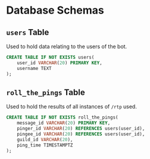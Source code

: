 # Database Schemas

## `users` Table
Used to hold data relating to the users of the bot.

```sql
CREATE TABLE IF NOT EXISTS users(
    user_id VARCHAR(20) PRIMARY KEY,
    username TEXT
);
```


## `roll_the_pings` Table
Used to hold the results of all instances of `/rtp` used.

```sql
CREATE TABLE IF NOT EXISTS roll_the_pings(
    message_id VARCHAR(20) PRIMARY KEY,
    pinger_id VARCHAR(20) REFERENCES users(user_id),
    pingee_id VARCHAR(20) REFERENCES users(user_id),
    guild_id VARCHAR(20),
    ping_time TIMESTAMPTZ
);
```


